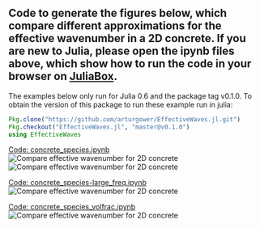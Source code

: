 
## Code to generate the figures below, which compare different approximations for the effective wavenumber in a 2D concrete. If you are new to Julia, please open the ipynb files above, which show how to run the code in your browser on [JuliaBox](https://www.juliabox.com/).

The examples below only run for Julia 0.6 and the package tag v0.1.0. To obtain the version of this package to run these example run in julia:
```julia
Pkg.clone("https://github.com/arturgower/EffectiveWaves.jl.git") 
Pkg.checkout("EffectiveWaves.jl", "master@v0.1.0")
using EffectiveWaves
```

[Code: concrete_species.ipynb](concrete_species.ipynb)
![Compare effective wavenumber for 2D concrete](media/compare_concrete.png)
![Compare effective wavenumber for 2D concrete](media/compare_concrete_zoom.png)

[Code: concrete_species-large_freq.ipynb](concrete_species_large-freq.ipynb)
![Compare effective wavenumber for 2D concrete](media/compare_concrete_large-w.png)

[Code: concrete_species_volfrac.ipynb](concrete_species_volfrac.ipynb)
![Compare effective wavenumber for 2D concrete](media/compare_concrete_volfrac.png)
